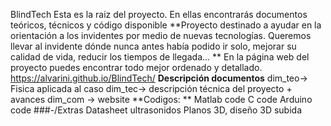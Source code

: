 BlindTech
Esta es la raiz del proyecto.
En ellas encontrarás documentos teóricos, técnicos y código disponible
**Proyecto destinado a ayudar en la orientación a los invidentes por medio de nuevas tecnologías. Queremos llevar al invidente dónde nunca antes había podido ir solo, mejorar su calidad de vida, reducir los tiempos de llegada... **
En la página web del proyecto puedes encontrar todo mejor ordenado y detallado.
https://alvarini.github.io/BlindTech/
**Descripción documentos**
dim_teo-> Fisica aplicada al caso
dim_tec-> descripción técnica del proyecto + avances
dim_com -> website
**Codigos: **
Matlab code
C code
Arduino code
###-/Extras
Datasheet ultrasonidos
Planos 3D, diseño 3D subida 
